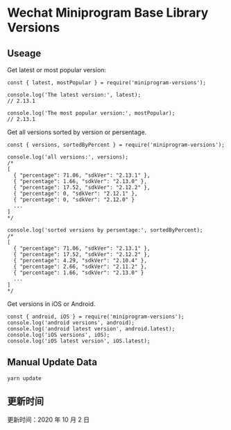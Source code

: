 
# Wechat Miniprogram Base Library Versions

## Useage

Get latest or most popular version:

```;
const { latest, mostPopular } = require('miniprogram-versions');

console.log('The latest version:', latest);
// 2.13.1

console.log('The most popular version:', mostPopular);
// 2.13.1

```

Get all versions sorted by version or persentage.

```
const { versions, sortedByPercent } = require('miniprogram-versions');

console.log('all versions:', versions);
/*
[
  { "percentage": 71.06, "sdkVer": "2.13.1" },
  { "percentage": 1.66, "sdkVer": "2.13.0" },
  { "percentage": 17.52, "sdkVer": "2.12.2" },
  { "percentage": 0, "sdkVer": "2.12.1" },
  { "percentage": 0, "sdkVer": "2.12.0" }
  ...
]
*/

console.log('sorted versions by persentage:', sortedByPercent);
/*
[
  { "percentage": 71.06, "sdkVer": "2.13.1" },
  { "percentage": 17.52, "sdkVer": "2.12.2" },
  { "percentage": 4.29, "sdkVer": "2.10.4" },
  { "percentage": 2.66, "sdkVer": "2.11.2" },
  { "percentage": 1.66, "sdkVer": "2.13.0" }
  ...
]
*/
```

Get versions in iOS or Android.

```
const { android, iOS } = require('miniprogram-versions');
console.log('android versions', android);
console.log('android latest version', android.latest);
console.log('iOS versions', iOS);
console.log('iOS latest version', iOS.latest);
```

## Manual Update Data

```
yarn update
```

## 更新时间

更新时间：2020 年 10 月 2 日

